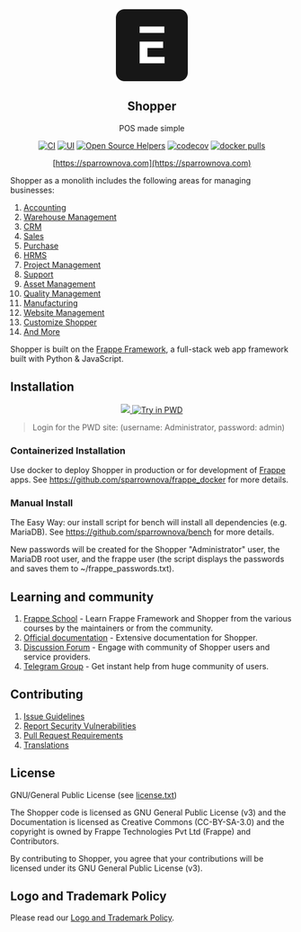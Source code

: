 <div align="center">
    <a href="https://sparrownova.com">
        <img src="https://raw.githubusercontent.com/sparrownova/shopper/develop/shopper/public/images/shopper-logo.png" height="128">
    </a>
    <h2>Shopper</h2>
    <p align="center">
        <p>POS made simple</p>
    </p>

[![CI](https://github.com/sparrownova/shopper/actions/workflows/server-tests.yml/badge.svg?branch=develop)](https://github.com/sparrownova/shopper/actions/workflows/server-tests.yml)
[![UI](https://github.com/shopper/erpnext_ui_tests/actions/workflows/ui-tests.yml/badge.svg?branch=develop&event=schedule)](https://github.com/shopper/erpnext_ui_tests/actions/workflows/ui-tests.yml)
[![Open Source Helpers](https://www.codetriage.com/sparrownova/shopper/badges/users.svg)](https://www.codetriage.com/sparrownova/shopper)
[![codecov](https://codecov.io/gh/frappe/shopper/branch/develop/graph/badge.svg?token=0TwvyUg3I5)](https://codecov.io/gh/frappe/shopper)
[![docker pulls](https://img.shields.io/docker/pulls/frappe/shopper-worker.svg)](https://hub.docker.com/r/frappe/shopper-worker)

[https://sparrownova.com](https://sparrownova.com)

</div>

Shopper as a monolith includes the following areas for managing businesses:

1. [Accounting](https://sparrownova.com/open-source-accounting)
1. [Warehouse Management](https://sparrownova.com/distribution/warehouse-management-system)
1. [CRM](https://sparrownova.com/open-source-crm)
1. [Sales](https://sparrownova.com/open-source-sales-purchase)
1. [Purchase](https://sparrownova.com/open-source-sales-purchase)
1. [HRMS](https://sparrownova.com/open-source-hrms)
1. [Project Management](https://sparrownova.com/open-source-projects)
1. [Support](https://sparrownova.com/open-source-help-desk-software)
1. [Asset Management](https://sparrownova.com/open-source-asset-management-software)
1. [Quality Management](https://sparrownova.com/docs/user/manual/en/quality-management)
1. [Manufacturing](https://sparrownova.com/open-source-manufacturing-erp-software)
1. [Website Management](https://sparrownova.com/open-source-website-builder-software)
1. [Customize Shopper](https://sparrownova.com/docs/user/manual/en/customize-shopper)
1. [And More](https://sparrownova.com/docs/user/manual/en/)

Shopper is built on the [Frappe Framework](https://github.com/sparrownova/frappe), a full-stack web app framework built with Python & JavaScript.

## Installation

<div align="center" style="max-height: 40px;">
    <a href="https://frappecloud.com/shopper/signup">
        <img src=".github/try-on-f-cloud-button.svg" height="40">
    </a>
    <a href="https://labs.play-with-docker.com/?stack=https://raw.githubusercontent.com/frappe/frappe_docker/main/pwd.yml">
      <img src="https://raw.githubusercontent.com/play-with-docker/stacks/master/assets/images/button.png" alt="Try in PWD" height="37"/>
    </a>
</div>

> Login for the PWD site: (username: Administrator, password: admin)

### Containerized Installation

Use docker to deploy Shopper in production or for development of [Frappe](https://github.com/sparrownova/frappe) apps. See https://github.com/sparrownova/frappe_docker for more details.

### Manual Install

The Easy Way: our install script for bench will install all dependencies (e.g. MariaDB). See https://github.com/sparrownova/bench for more details.

New passwords will be created for the Shopper "Administrator" user, the MariaDB root user, and the frappe user (the script displays the passwords and saves them to ~/frappe_passwords.txt).


## Learning and community

1. [Frappe School](https://frappe.school) - Learn Frappe Framework and Shopper from the various courses by the maintainers or from the community.
2. [Official documentation](https://docs.shopper.com/) - Extensive documentation for Shopper.
3. [Discussion Forum](https://discuss.shopper.com/) - Engage with community of Shopper users and service providers.
4. [Telegram Group](https://erpnext_public.t.me) - Get instant help from huge community of users.


## Contributing

1. [Issue Guidelines](https://github.com/sparrownova/shopper/wiki/Issue-Guidelines)
1. [Report Security Vulnerabilities](https://sparrownova.com/security)
1. [Pull Request Requirements](https://github.com/sparrownova/shopper/wiki/Contribution-Guidelines)
1. [Translations](https://translate.shopper.com)


## License

GNU/General Public License (see [license.txt](license.txt))

The Shopper code is licensed as GNU General Public License (v3) and the Documentation is licensed as Creative Commons (CC-BY-SA-3.0) and the copyright is owned by Frappe Technologies Pvt Ltd (Frappe) and Contributors.

By contributing to Shopper, you agree that your contributions will be licensed under its GNU General Public License (v3).

## Logo and Trademark Policy

Please read our [Logo and Trademark Policy](TRADEMARK_POLICY.md).
